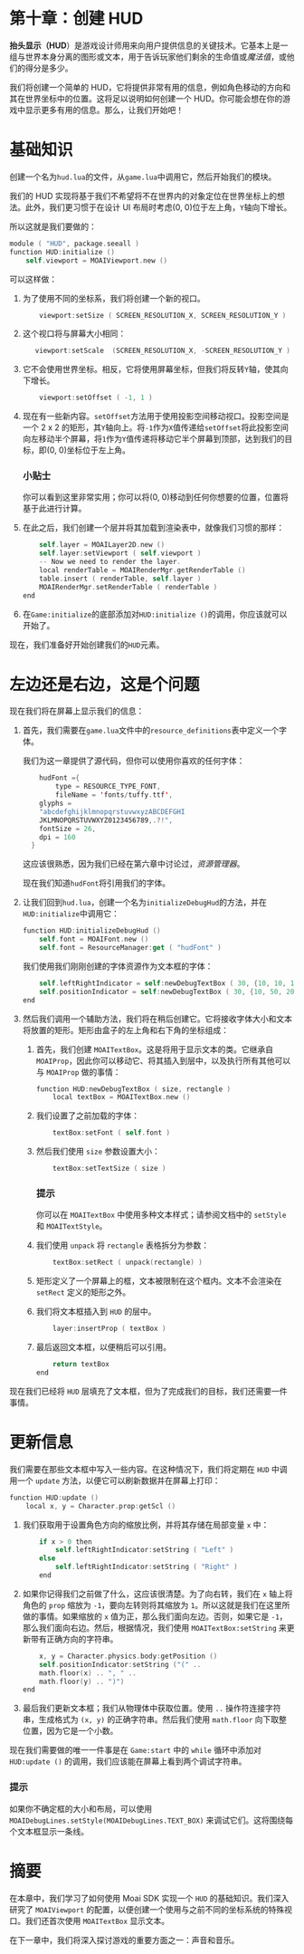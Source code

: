 # 第十章：创建 HUD

**抬头显示（HUD**）是游戏设计师用来向用户提供信息的关键技术。它基本上是一组与世界本身分离的图形或文本，用于告诉玩家他们剩余的生命值或*魔法值*，或他们的得分是多少。

我们将创建一个简单的 HUD，它将提供非常有用的信息，例如角色移动的方向和其在世界坐标中的位置。这将足以说明如何创建一个 HUD。你可能会想在你的游戏中显示更多有用的信息。那么，让我们开始吧！

# 基础知识

创建一个名为`hud.lua`的文件，从`game.lua`中调用它，然后开始我们的模块。

我们的 HUD 实现将基于我们不希望将不在世界内的对象定位在世界坐标上的想法。此外，我们更习惯于在设计 UI 布局时考虑(0, 0)位于左上角，`Y`轴向下增长。

所以这就是我们要做的：

```swift
module ( "HUD", package.seeall )
function HUD:initialize ()
    self.viewport = MOAIViewport.new ()
```

可以这样做：

1.  为了使用不同的坐标系，我们将创建一个新的视口。

    ```swift
        viewport:setSize ( SCREEN_RESOLUTION_X, SCREEN_RESOLUTION_Y )
    ```

1.  这个视口将与屏幕大小相同：

    ```swift
       viewport:setScale  (SCREEN_RESOLUTION_X, -SCREEN_RESOLUTION_Y )
    ```

1.  它不会使用世界坐标。相反，它将使用屏幕坐标，但我们将反转`Y`轴，使其向下增长。

    ```swift
        viewport:setOffset ( -1, 1 )
    ```

1.  现在有一些新内容。`setOffset`方法用于使用投影空间移动视口。投影空间是一个 2 x 2 的矩形，其`Y`轴向上。将`-1`作为`X`值传递给`setOffset`将此投影空间向左移动半个屏幕，将`1`作为`Y`值传递将移动它半个屏幕到顶部，达到我们的目标，即(0, 0)坐标位于左上角。

    ### 小贴士

    你可以看到这里非常实用；你可以将(0, 0)移动到任何你想要的位置，位置将基于此进行计算。

1.  在此之后，我们创建一个层并将其加载到渲染表中，就像我们习惯的那样：

    ```swift
        self.layer = MOAILayer2D.new ()
        self.layer:setViewport ( self.viewport )
        -- Now we need to render the layer.
        local renderTable = MOAIRenderMgr.getRenderTable ()
        table.insert ( renderTable, self.layer )
        MOAIRenderMgr.setRenderTable ( renderTable )
    end
    ```

1.  在`Game:initialize`的底部添加对`HUD:initialize ()`的调用，你应该就可以开始了。

现在，我们准备好开始创建我们的`HUD`元素。

# 左边还是右边，这是个问题

现在我们将在屏幕上显示我们的信息：

1.  首先，我们需要在`game.lua`文件中的`resource_definitions`表中定义一个字体。

    我们为这一章提供了源代码，但你可以使用你喜欢的任何字体：

    ```swift
        hudFont ={
            type = RESOURCE_TYPE_FONT,
            fileName = 'fonts/tuffy.ttf',
        glyphs = 
        "abcdefghijklmnopqrstuvwxyzABCDEFGHI
        JKLMNOPQRSTUVWXYZ0123456789,.?!",
        fontSize = 26,
        dpi = 160
      }
    ```

    这应该很熟悉，因为我们已经在第六章中讨论过，*资源管理器*。

    现在我们知道`hudFont`将引用我们的字体。

1.  让我们回到`hud.lua`，创建一个名为`initializeDebugHud`的方法，并在`HUD:initialize`中调用它：

    ```swift
    function HUD:initializeDebugHud ()
        self.font = MOAIFont.new ()
        self.font = ResourceManager:get ( "hudFont" )
    ```

    我们使用我们刚刚创建的字体资源作为文本框的字体：

    ```swift
        self.leftRightIndicator = self:newDebugTextBox ( 30, {10, 10, 100, 50} )
        self.positionIndicator = self:newDebugTextBox ( 30, {10, 50, 200, 100} )
    end
    ```

1.  然后我们调用一个辅助方法，我们将在稍后创建它。它将接收字体大小和文本将放置的矩形。矩形由盒子的左上角和右下角的坐标组成：

    1.  首先，我们创建 `MOAITextBox`。这是将用于显示文本的类。它继承自 `MOAIProp`，因此你可以移动它、将其插入到层中，以及执行所有其他可以与 `MOAIProp` 做的事情：

        ```swift
        function HUD:newDebugTextBox ( size, rectangle )
            local textBox = MOAITextBox.new ()
        ```

    1.  我们设置了之前加载的字体：

        ```swift
            textBox:setFont ( self.font )
        ```

    1.  然后我们使用 `size` 参数设置大小：

        ```swift
            textBox:setTextSize ( size )
        ```

        ### 提示

        你可以在 `MOAITextBox` 中使用多种文本样式；请参阅文档中的 `setStyle` 和 `MOAITextStyle`。

    1.  我们使用 `unpack` 将 `rectangle` 表格拆分为参数：

        ```swift
            textBox:setRect ( unpack(rectangle) )
        ```

    1.  矩形定义了一个屏幕上的框，文本被限制在这个框内。文本不会渲染在 `setRect` 定义的矩形之外。

    1.  我们将文本框插入到 `HUD` 的层中。

        ```swift
            layer:insertProp ( textBox )
        ```

    1.  最后返回文本框，以便稍后可以引用。

        ```swift
            return textBox
        end
        ```

现在我们已经将 `HUD` 层填充了文本框，但为了完成我们的目标，我们还需要一件事情。

# 更新信息

我们需要在那些文本框中写入一些内容。在这种情况下，我们将定期在 `HUD` 中调用一个 `update` 方法，以便它可以刷新数据并在屏幕上打印：

```swift
function HUD:update ()
    local x, y = Character.prop:getScl ()
```

1.  我们获取用于设置角色方向的缩放比例，并将其存储在局部变量 `x` 中：

    ```swift
        if x > 0 then
            self.leftRightIndicator:setString ( "Left" )
        else
            self.leftRightIndicator:setString ( "Right" )
        end
    ```

1.  如果你记得我们之前做了什么，这应该很清楚。为了向右转，我们在 `x` 轴上将角色的 `prop` 缩放为 `-1`，要向左转则将其缩放为 `1`。所以这就是我们在这里所做的事情。如果缩放的 `x` 值为正，那么我们面向左边。否则，如果它是 `-1`，那么我们面向右边。然后，根据情况，我们使用 `MOAITextBox:setString` 来更新带有正确方向的字符串。

    ```swift
        x, y = Character.physics.body:getPosition ()
        self.positionIndicator:setString ("(" .. 
        math.floor(x) .. ", " .. 
        math.floor(y) .. ")")
    end
    ```

1.  最后我们更新文本框；我们从物理体中获取位置。使用 `..` 操作符连接字符串，生成格式为 `(x, y)` 的正确字符串。然后我们使用 `math.floor` 向下取整位置，因为它是一个小数。

现在我们需要做的唯一一件事是在 `Game:start` 中的 `while` 循环中添加对 `HUD:update ()` 的调用，我们应该能在屏幕上看到两个调试字符串。

### 提示

如果你不确定框的大小和布局，可以使用 `MOAIDebugLines.setStyle(MOAIDebugLines.TEXT_BOX)` 来调试它们。这将围绕每个文本框显示一条线。

# 摘要

在本章中，我们学习了如何使用 Moai SDK 实现一个 `HUD` 的基础知识。我们深入研究了 `MOAIViewport` 的配置，以便创建一个使用与之前不同的坐标系统的特殊视口。我们还首次使用 `MOAITextBox` 显示文本。

在下一章中，我们将深入探讨游戏的重要方面之一：声音和音乐。
